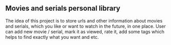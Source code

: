 ## Movies and serials personal library 

The idea of this project is to store urls and other information about movies and serials, which you like or want to watch in the future, in one place. User can add new movie / serial, mark it as viewed, rate it, add some tags which helps to find exactly what you want and etc. 

